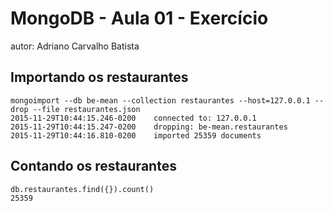 # MongoDB - Aula 01 - Exercício
autor: Adriano Carvalho Batista

## Importando os restaurantes

```
mongoimport --db be-mean --collection restaurantes --host=127.0.0.1 --drop --file restaurantes.json
2015-11-29T10:44:15.246-0200	connected to: 127.0.0.1
2015-11-29T10:44:15.247-0200	dropping: be-mean.restaurantes
2015-11-29T10:44:16.810-0200	imported 25359 documents
```

## Contando os restaurantes

```
db.restaurantes.find({}).count()
25359

 ```
